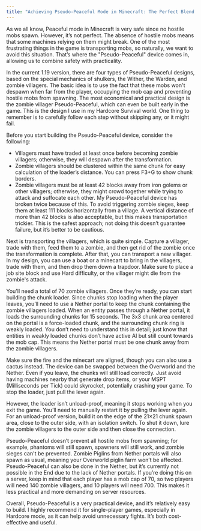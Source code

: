 ```yaml
---
title: "Achieving Pseudo-Peaceful Mode in Minecraft: The Perfect Blend of Safety and Practicality"
---
```


As we all know, Peaceful mode in Minecraft is very safe since no hostile mobs spawn. However, it’s not perfect. The absence of hostile mobs means that some machines relying on them might break. One of the most frustrating things in the game is transporting mobs, so naturally, we want to avoid this situation. That’s where the "Pseudo-Peaceful" device comes in, allowing us to combine safety with practicality.

In the current 1.19 version, there are four types of Pseudo-Peaceful designs, based on the special mechanics of shulkers, the Wither, the Warden, and zombie villagers. The basic idea is to use the fact that these mobs won't despawn when far from the player, occupying the mob cap and preventing hostile mobs from spawning. The most economical and practical design is the zombie villager Pseudo-Peaceful, which can even be built early in the game. This is the design I use in my Hardcore Survival world. One thing to remember is to carefully follow each step without skipping any, or it might fail.

Before you start building the Pseudo-Peaceful device, consider the following:

- Villagers must have traded at least once before becoming zombie villagers; otherwise, they will despawn after the transformation.
- Zombie villagers should be clustered within the same chunk for easy calculation of the loader’s distance. You can press F3+G to show chunk borders.
- Zombie villagers must be at least 42 blocks away from iron golems or other villagers; otherwise, they might crowd together while trying to attack and suffocate each other. My Pseudo-Peaceful device has broken twice because of this. To avoid triggering zombie sieges, keep them at least 111 blocks horizontally from a village. A vertical distance of more than 42 blocks is also acceptable, but this makes transportation trickier. This is the safest approach; not doing this doesn’t guarantee failure, but it’s better to be cautious.

Next is transporting the villagers, which is quite simple. Capture a villager, trade with them, feed them to a zombie, and then get rid of the zombie once the transformation is complete. After that, you can transport a new villager. In my design, you can use a boat or a minecart to bring in the villagers, trade with them, and then drop them down a trapdoor. Make sure to place a job site block and use Hard difficulty, or the villager might die from the zombie's attack.

You'll need a total of 70 zombie villagers. Once they’re ready, you can start building the chunk loader. Since chunks stop loading when the player leaves, you’ll need to use a Nether portal to keep the chunk containing the zombie villagers loaded. When an entity passes through a Nether portal, it loads the surrounding chunks for 15 seconds. The 3x3 chunk area centered on the portal is a force-loaded chunk, and the surrounding chunk ring is weakly loaded. You don’t need to understand this in detail; just know that entities in weakly loaded chunks don’t have active AI but still count towards the mob cap. This means the Nether portal must be one chunk away from the zombie villagers.

Make sure the fire and the minecart are aligned, though you can also use a cactus instead. The device can be swapped between the Overworld and the Nether. Even if you leave, the chunks will still load correctly. Just avoid having machines nearby that generate drop items, or your MSPT (Milliseconds per Tick) could skyrocket, potentially crashing your game. To stop the loader, just pull the lever again.

However, the loader isn’t unload-proof, meaning it stops working when you exit the game. You’ll need to manually restart it by pulling the lever again. For an unload-proof version, build it on the edge of the 21×21 chunk spawn area, close to the outer side, with an isolation switch. To shut it down, lure the zombie villagers to the outer side and then close the connection.

Pseudo-Peaceful doesn’t prevent all hostile mobs from spawning; for example, phantoms will still spawn, spawners will still work, and zombie sieges can't be prevented. Zombie Piglins from Nether portals will also spawn as usual, meaning your Overworld piglin farm won’t be affected. Pseudo-Peaceful can also be done in the Nether, but it’s currently not possible in the End due to the lack of Nether portals. If you’re doing this on a server, keep in mind that each player has a mob cap of 70, so two players will need 140 zombie villagers, and 10 players will need 700. This makes it less practical and more demanding on server resources.

Overall, Pseudo-Peaceful is a very practical device, and it’s relatively easy to build. I highly recommend it for single-player games, especially in Hardcore mode, as it can help avoid unnecessary fights. It’s both cost-effective and useful.